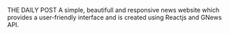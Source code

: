 THE DAILY POST
A simple, beautifull and responsive news website which provides a user-friendly interface and is created using Reactjs and GNews API.

